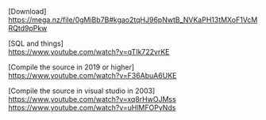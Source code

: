 [Download] <br>
https://mega.nz/file/0gMiBb7B#kgao2tqHJ96pNwtB_NVKaPH13tMXoF1VcMRQtd9pPkw <br>

[SQL and things] <br>
https://www.youtube.com/watch?v=qTIk722vrKE <br>


[Compile the source in 2019 or higher] <br>
https://www.youtube.com/watch?v=F36AbuA6UKE <br>



[Compile the source in visual studio in 2003] <br>
https://www.youtube.com/watch?v=xq8rHwOJMss <br>
https://www.youtube.com/watch?v=uHlMFOPyNds <br>
